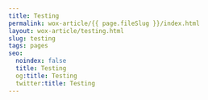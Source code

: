 ```yaml
---
title: Testing
permalink: wox-article/{{ page.fileSlug }}/index.html
layout: wox-article/testing.html
slug: testing
tags: pages
seo:
  noindex: false
  title: Testing
  og:title: Testing
  twitter:title: Testing
---
```



